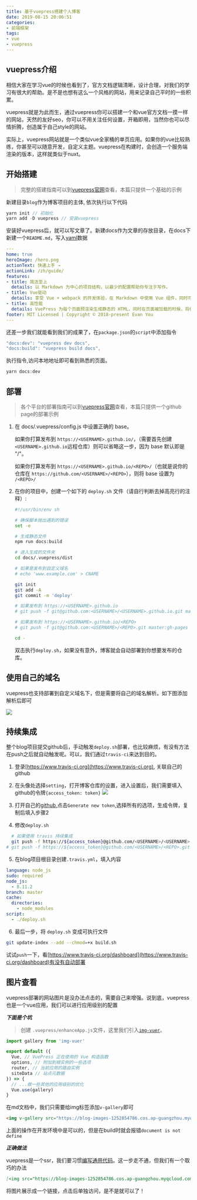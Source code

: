 ```yaml
---
title: 基于vuepress搭建个人博客
date: 2019-08-15 20:06:51
categories:
- 前端框架
tags:
- vue
- vuepress
---
```


## vuepress介绍

相信大家在学习vue的时候也看到了，官方文档逻辑清晰，设计合理，对我们的学习有很大的帮助。是不是也想有这么一个风格的网站，用来记录自己平时的一些积累。

vuepress就是为此而生，通过vuepress你可以搭建一个和vue官方文档一摸一样的网站，天然的友好seo，你可以不用关注任何设置，开箱即用，当然你也可以尽情折腾，创造属于自己style的网站。

实际上，vuepress网站就是一个类似vue全家桶的单页应用。如果你的vue比较熟练，你甚至可以随意开发，自定义主题。vuepress在构建时，会创造一个服务端渲染的版本，这样就类似于nuxt。

## 开始搭建

> 完整的搭建指南可以到[vuepress官网](https://vuepress.vuejs.org/zh/)查看，本篇只提供一个基础的示例

新建目录`blog`作为博客项目的主体, 依次执行以下代码

```javascript
yarn init // 初始化
yarn add -D vuepress // 安装vuepress
```

安装好vuepress后，就可以写文章了。新建docs作为文章的存放目录，在docs下新建一个`README.md`，写入[yaml](https://ansible-tran.readthedocs.io/en/latest/docs/YAMLSyntax.html)数据

```yaml
---
home: true
heroImage: /hero.png
actionText: 快速上手 →
actionLink: /zh/guide/
features:
- title: 简洁至上
  details: 以 Markdown 为中心的项目结构，以最少的配置帮助你专注于写作。
- title: Vue驱动
  details: 享受 Vue + webpack 的开发体验，在 Markdown 中使用 Vue 组件，同时可以使用 Vue 来开发自定义主题。
- title: 高性能
  details: VuePress 为每个页面预渲染生成静态的 HTML，同时在页面被加载的时候，将作为 SPA 运行。
footer: MIT Licensed | Copyright © 2018-present Evan You
---
```

还差一步我们就能看到我们的成果了，在`package.json`的`script`中添加指令

```javascript
"docs:dev": "vuepress dev docs",
"docs:build": "vuepress build docs",
```

执行指令,访问本地地址即可看到熟悉的页面。

```javascript
yarn docs:dev
```

## 部署

>各个平台的部署指南可以到[vuepress官网](https://vuepress.vuejs.org/zh/guide/deploy.html#github-pages)查看，本篇只提供一个github page的部署示例

1. 在 docs/.vuepress/config.js 中设置正确的 base。

   如果你打算发布到 `https://<USERNAME>.github.io/`，（需要首先创建`<USERNAME>.github.io`远程仓库）则可以省略这一步，因为 base 默认即是 "/"。

   如果你打算发布到 `https://<USERNAME>.github.io/<REPO>/`（也就是说你的仓库在 `https://github.com/<USERNAME>/<REPO>`），则将 base 设置为 `/<REPO>/`
2. 在你的项目中，创建一个如下的 `deploy.sh` 文件（请自行判断去掉高亮行的注释）:
    ```bash
    #!/usr/bin/env sh

    # 确保脚本抛出遇到的错误
    set -e

    # 生成静态文件
    npm run docs:build

    # 进入生成的文件夹
    cd docs/.vuepress/dist

    # 如果是发布到自定义域名
    # echo 'www.example.com' > CNAME

    git init
    git add -A
    git commit -m 'deploy'

    # 如果发布到 https://<USERNAME>.github.io
    # git push -f git@github.com:<USERNAME>/<USERNAME>.github.io.git master

    # 如果发布到 https://<USERNAME>.github.io/<REPO>
    # git push -f git@github.com:<USERNAME>/<REPO>.git master:gh-pages

    cd -
    ```

    双击执行`deploy.sh`，如果没有意外，博客就会自动部署到你想要发布的仓库。

## 使用自己的域名

vuepress也支持部署到自定义域名下，但是需要将自己的域名解析。如下图添加解析后即可

![](https://blog-images-1252854786.cos.ap-guangzhou.myqcloud.com/imgs/backend/domain.png)

## 持续集成

整个blog项目提交github后，手动触发`deploy.sh`部署，也比较麻烦，有没有方法在push之后就自动触发呢。可以，我们通过`travis-ci`来达到目的。

1. 登录[https://www.travis-ci.org](https://www.travis-ci.org), 关联自己的github

2. 在头像处选择`setting`，打开博客仓库的设置，进入设置后，我们需要填入github的令牌`{access_token: token}`
    ![](https://blog-images-1252854786.cos.ap-guangzhou.myqcloud.com/imgs/backend/token.png)

3. 打开自己的[github](https://github.com/settings/tokens),点击`Generate new token`,选择所有的选项，生成令牌，复制后填入步骤2

4. 修改`deploy.sh`

  ```bash
    # 如果使用 travis 持续集成
    git push -f https://${access_token}@github.com/<USERNAME>/<USERNAME>.github.io.git master
  # git push -f https://${access_token}@github.com/<USERNAME>/<REPO>.git master:gh-pages
  ```

5. 在blog项目根目录创建`.travis.yml`，填入内容

  ```yaml
  language: node_js
  sudo: required
  node_js:
    - 8.11.2
  branch: master
  cache:
    directories:
      - node_modules
  script:
    - ./deploy.sh
  ```

6. 最后一步，将 `deploy.sh` 变成可执行文件

  ```bash
  git update-index --add --chmod=+x build.sh
  ```

试试`push`一下，看[https://www.travis-ci.org/dashboard](https://www.travis-ci.org/dashboard)有没有自动部署

## 图片查看

vuepress部署的网站图片是没办法点击的，需要自己来增强。说到底，vuepress也是一个vue应用，我们可以进行应用级别的配置

***下面是个坑***

> 创建 `.vuepress/enhanceApp.js`文件，这里我们引入[`img-vuer`](https://www.npmjs.com/package/img-vuer)。

```javascript
import gallery from 'img-vuer'

export default ({
  Vue, // VuePress 正在使用的 Vue 构造函数
  options, // 附加到根实例的一些选项
  router, // 当前应用的路由实例
  siteData // 站点元数据
}) => {
  // ...做一些其他的应用级别的优化
  Vue.use(gallery)
}
```

在md文档中，我们只需要给img标签添加`v-gallery`即可

```md
<img v-gallery src="https://blog-images-1252854786.cos.ap-guangzhou.myqcloud.com/imgs/backend/token.png" />
```

上面的操作在开发环境中是可以的，但是在build时就会报错`document is not define`

***正确做法***

vuepress是一个ssr，我们要习惯[编写通用代码](https://ssr.vuejs.org/zh/universal.html)。这一步走不通，但我们有一个取巧的办法

```md
[<img src="https://blog-images-1252854786.cos.ap-guangzhou.myqcloud.com/imgs/backend/token.png" />](https://blog-images-1252854786.cos.ap-guangzhou.myqcloud.com/imgs/backend/token.png)
```

将图片展示成一个链接，点击后单独访问，是不是就可以了！
